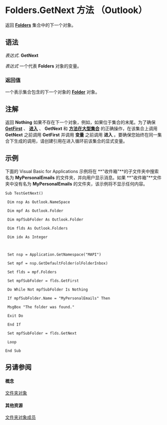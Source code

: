 
# Folders.GetNext 方法 （Outlook）

返回  **[Folders](0c814c3c-74fc-414c-982d-a0097fcb35c2.md)** 集合中的下一个对象。


## 语法

 _表达式_. **GetNext**

 _表达式_ 一个代表 **Folders** 对象的变量。


### 返回值

一个表示集合包含的下一个对象的  **[Folder](3cf6cda8-6d70-666e-2643-9d9c5b9cacfc.md)** 对象。


## 注解

返回 **Nothing** 如果不存在下一个对象，例如，如果位于集合的末尾。为了确保 **[GetFirst](74757061-2f38-374e-1624-f8df211a711b.md)** 、 **[进入](6d981844-3ac0-c6f9-b2ee-9cf495ab6488.md)** 、 **GetNext** 和 **[方法在大型集合](8e7af763-e1a9-6912-c5a4-bf1ce6f73a9f.md)** 的正确操作，在该集合上调用 **GetNext** 之前调用 **GetFirst** 并调用 **变量** 之前调用 **进入** 。要确保您始终在同一集合下生成的调用，请创建引用在进入循环前该集合的显式变量。


## 示例

下面的 Visual Basic for Applications 示例将在 **"收件箱"**的子文件夹中搜索名为  **MyPersonalEmails** 的文件夹，并向用户显示消息。如果 **"收件箱"**文件夹中没有名为  **MyPersonalEmails** 的文件夹，该示例将不显示任何内容。


```
Sub TestGetNext() 
 
 Dim nsp As Outlook.NameSpace 
 
 Dim mpf As Outlook.Folder 
 
 Dim mpfSubFolder As Outlook.Folder 
 
 Dim flds As Outlook.Folders 
 
 Dim idx As Integer 
 
 
 
 Set nsp = Application.GetNamespace("MAPI") 
 
 Set mpf = nsp.GetDefaultFolder(olFolderInbox) 
 
 Set flds = mpf.Folders 
 
 Set mpfSubFolder = flds.GetFirst 
 
 Do While Not mpfSubFolder Is Nothing 
 
 If mpfSubFolder.Name = "MyPersonalEmails" Then 
 
 MsgBox "The folder was found." 
 
 Exit Do 
 
 End If 
 
 Set mpfSubFolder = flds.GetNext 
 
 Loop 
 
End Sub
```


## 另请参阅


#### 概念


[文件夹对象](0c814c3c-74fc-414c-982d-a0097fcb35c2.md)
#### 其他资源


[文件夹对象成员](6468a0fd-da4a-dd15-4614-860d685595a2.md)